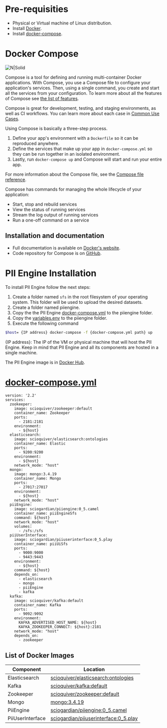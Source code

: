 
# Pre-requisities
- Physical or Virtual machine of Linux distribution.
- Install [Docker](https://github.com/docker).
- Install [docker-compose](https://docs.docker.com/get-started/).



# Docker Compose

![N|Solid](https://github.com/docker/compose/raw/master/logo.png?raw=true)

Compose is a tool for defining and running multi-container Docker applications.
With Compose, you use a Compose file to configure your application's services.
Then, using a single command, you create and start all the services
from your configuration. To learn more about all the features of Compose
see [the list of features](https://github.com/docker/docker.github.io/blob/master/compose/overview.md#features).

Compose is great for development, testing, and staging environments, as well as
CI workflows. You can learn more about each case in
[Common Use Cases](https://github.com/docker/docker.github.io/blob/master/compose/overview.md#common-use-cases).

Using Compose is basically a three-step process.

1. Define your app's environment with a `Dockerfile` so it can be
reproduced anywhere.
2. Define the services that make up your app in `docker-compose.yml` so
they can be run together in an isolated environment.
3. Lastly, run `docker-compose up` and Compose will start and run your entire app.

For more information about the Compose file, see the
[Compose file reference](https://github.com/docker/docker.github.io/blob/master/compose/compose-file/compose-versioning.md).

Compose has commands for managing the whole lifecycle of your application:

 * Start, stop and rebuild services
 * View the status of running services
 * Stream the log output of running services
 * Run a one-off command on a service

Installation and documentation
------------------------------

- Full documentation is available on [Docker's website](https://docs.docker.com/compose/).
- Code repository for Compose is on [GitHub](https://github.com/docker/compose).

# PII Engine Installation

To install PII Engine follow the next steps:
1. Create a folder named `sfs` in the root filesystem of your operating system. This folder will be used to upload the desired datasets.
2. Create a folder named piiengine.
3. Copy the the PII Engine [docker-compose.yml](https://github.com/SCiO-systems/CGIAR-BDP-GARDIAN/blob/master/piistack/docker-compose.yml) to the piiengine folder.
3. Copy the  [variables.env](https://github.com/SCiO-systems/CGIAR-BDP-GARDIAN/blob/master/piistack/variables.env) to the piiengine folder.
4. Execute the following command

```sh
$host= {IP address} docker-compose -f {docker-compose.yml path} up
```
 {IP address}: The IP of the VM or physical machine that will host the PII Engine. Keep in mind that PII Engine and all its components are hosted in a single machine.

The PII Engine image is in [Docker Hub](https://cloud.docker.com/u/sciogardian/repository/docker/sciogardian/piiengine).

# [docker-compose.yml](https://github.com/SCiO-systems/CGIAR-BDP-GARDIAN/blob/master/piistack/docker-compose.yml)

    version: '2.2'
    services:
      zookeeper:
        image: scioquiver/zookeeper:default
        container_name: Zookeeper
        ports:
          - 2181:2181
        environment:
          - ${host}
      elasticsearch:
        image: scioquiver/elasticsearch:ontologies
        container_name: Elastic
        ports:
          - 9200:9200
        environment:
          - ${host}
        network_mode: "host"
      mongo:
        image: mongo:3.4.19
        container_name: Mongo
        ports:
          - 27017:27017
        environment:
          - ${host}
        network_mode: "host"
      piiEngine:
        image: sciogardian/piiengine:0_5.camel
        container_name: piiEngineSfs
        command: ${host}
        network_mode: "host"
        volumes:
          - /sfs:/sfs
      piiUserInterface:
        image: sciogardian/piiuserinterface:0_5.play
        container_name: piiUiSfs
        ports:
          - 9000:9000
          - 9443:9443
        environment:
          - ${host}
        command: ${host}
        depends_on: 
          - elasticsearch
          - mongo
          - piiEngine
          - kafka
      kafka:
        image: scioquiver/kafka:default
        container_name: Kafka
        ports:
          - 9092:9092
        environment:
          KAFKA_ADVERTISED_HOST_NAME: ${host}
          KAFKA_ZOOKEEPER_CONNECT: ${host}:2181
        network_mode: "host"
        depends_on: 
          - zookeeper
    



List of Docker Images
------------------------------
| Component | Location |
| ------ | ------ |
| Elasticsearch | [scioquiver/elasticsearch:ontologies](https://hub.docker.com/r/scioquiver/elasticsearch) |
| Kafka | [scioquiver/kafka:default](https://hub.docker.com/r/scioquiver/kafka) |
| Zookeeper | [scioquiver/zookeeper:default](https://hub.docker.com/r/scioquiver/zookeeper) |
| Mongo | [mongo:3.4.19](https://hub.docker.com/_/mongo) |
| PiiEngine | [sciogardian/piiengine:0_5.camel](https://cloud.docker.com/u/sciogardian/repository/docker/sciogardian/piiengine) |
| PiiUserInterface | [sciogardian/piiuserinterface:0_5.play](https://cloud.docker.com/u/sciogardian/repository/docker/sciogardian/piiuserinterface) |

